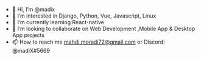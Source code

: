 - 👋 Hi, I’m @madix
- 👀 I’m interested in Django, Python, Vue, Javascript, Linux
- 🌱 I’m currently learning React-native
- 💞️ I’m looking to collaborate on Web Development ,Mobile App & Desktop App projects
- 📫 How to reach me mahdi.moradi72@gmail.com or Discord: @madiX#5669

<!---
madixiu/madixiu is a ✨ special ✨ repository because its `README.md` (this file) appears on your GitHub profile.
You can click the Preview link to take a look at your changes.
--->
